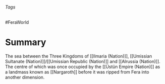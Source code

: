 ###### Tags

#FeraWorld

# Summary
The sea between the Three Kingdoms of [[Ilmaria (Nation)]], [[Umissian Sultanate (Nation)]]/[[Umissian Republic (Nation)]] and [[Alrussia (Nation)]]. The centre of which was once occupied by the [[Üstün Empire (Nation)]]  as a landmass known as [[Nargaroth]] before it was ripped from Fera into another dimension.